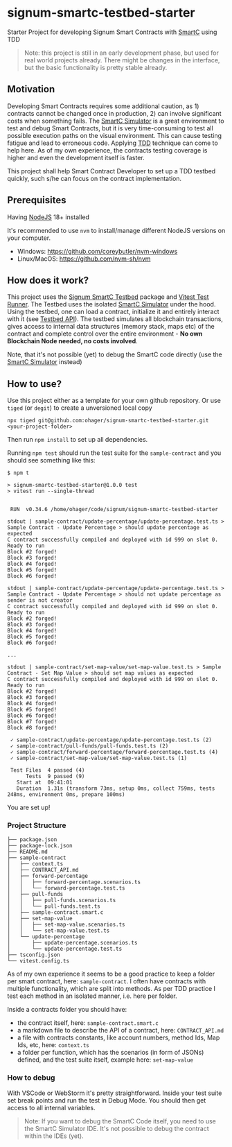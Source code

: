 # signum-smartc-testbed-starter

Starter Project for developing Signum Smart Contracts with [SmartC](https://github.com/deleterium/SmartC) using TDD

> Note: this project is still in an early development phase, but used for real world projects already. There might be changes in the interface, but the basic functionality is pretty stable already.

## Motivation

Developing Smart Contracts requires some additional caution, as 1) contracts cannot be changed once in production, 2) can involve significant costs when something fails.
The [SmartC Simulator](https://deleterium.info/sc-simulator/) is a great environment to test and debug Smart Contracts, but it is very time-consuming to test all possible execution paths on the visual environment.
This can cause testing fatigue and lead to erroneous code. Applying [TDD](https://en.wikipedia.org/wiki/Test-driven_development) technique can come to help here. 
As of my own experience, the contracts testing coverage is higher and even the development itself is faster. 

This project shall help Smart Contract Developer to set up a TDD testbed quickly, such s/he can focus on the contract implementation.

## Prerequisites

Having [NodeJS](https://nodejs.org/en/download) 18+ installed

It's recommended to use `nvm` to install/manage different NodeJS versions on your computer.

- Windows: https://github.com/coreybutler/nvm-windows
- Linux/MacOS: https://github.com/nvm-sh/nvm


## How does it work?

This project uses the [Signum SmartC Testbed](https://github.com/ohager/signum-smartc-testbed) package and [Vitest Test Runner](https://vitest.dev/).
The Testbed uses the isolated [SmartC Simulator](https://www.npmjs.com/package/smartc-signum-simulator) under the hood. 
Using the testbed, one can load a contract, initialize it and entirely interact with it (see [Testbed API](https://ohager.github.io/signum-smartc-testbed/index.html)).
The testbed simulates all blockchain transactions, gives access to internal data structures (memory stack, maps etc) of the contract and complete control over 
the entire environment - __No own Blockchain Node needed, no costs involved__.   

Note, that it's not possible (yet) to debug the SmartC code directly (use the [SmartC Simulator](https://deleterium.info/sc-simulator/) instead)   

## How to use?

Use this project either as a template for your own github repository. Or use `tiged` (or `degit`) to create a unversioned local copy

`npx tiged git@github.com:ohager/signum-smartc-testbed-starter.git <your-project-folder>`

Then run `npm install` to set up all dependencies.

Running `npm test` should run the test suite for the `sample-contract` and you should see something like this:

```
$ npm t

> signum-smartc-testbed-starter@1.0.0 test
> vitest run --single-thread


 RUN  v0.34.6 /home/ohager/code/signum/signum-smartc-testbed-starter

stdout | sample-contract/update-percentage/update-percentage.test.ts > Sample Contract - Update Percentage > should update percentage as expected
C contract successfully compiled and deployed with id 999 on slot 0. Ready to run
Block #2 forged!
Block #3 forged!
Block #4 forged!
Block #5 forged!
Block #6 forged!

stdout | sample-contract/update-percentage/update-percentage.test.ts > Sample Contract - Update Percentage > should not update percentage as sender is not creator
C contract successfully compiled and deployed with id 999 on slot 0. Ready to run
Block #2 forged!
Block #3 forged!
Block #4 forged!
Block #5 forged!
Block #6 forged!

...

stdout | sample-contract/set-map-value/set-map-value.test.ts > Sample Contract - Set Map Value > should set map values as expected
C contract successfully compiled and deployed with id 999 on slot 0. Ready to run
Block #2 forged!
Block #3 forged!
Block #4 forged!
Block #5 forged!
Block #6 forged!
Block #7 forged!
Block #8 forged!

 ✓ sample-contract/update-percentage/update-percentage.test.ts (2)
 ✓ sample-contract/pull-funds/pull-funds.test.ts (2)
 ✓ sample-contract/forward-percentage/forward-percentage.test.ts (4)
 ✓ sample-contract/set-map-value/set-map-value.test.ts (1)

 Test Files  4 passed (4)
      Tests  9 passed (9)
   Start at  09:41:01
   Duration  1.31s (transform 73ms, setup 0ms, collect 759ms, tests 248ms, environment 0ms, prepare 100ms)
```

You are set up!

### Project Structure

```
├── package.json
├── package-lock.json
├── README.md
├── sample-contract
│   ├── context.ts
│   ├── CONTRACT_API.md
│   ├── forward-percentage
│   │   ├── forward-percentage.scenarios.ts
│   │   └── forward-percentage.test.ts
│   ├── pull-funds
│   │   ├── pull-funds.scenarios.ts
│   │   └── pull-funds.test.ts
│   ├── sample-contract.smart.c
│   ├── set-map-value
│   │   ├── set-map-value.scenarios.ts
│   │   └── set-map-value.test.ts
│   └── update-percentage
│       ├── update-percentage.scenarios.ts
│       └── update-percentage.test.ts
├── tsconfig.json
└── vitest.config.ts
```

As of my own experience it seems to be a good practice to keep a folder per smart contract, here: `sample-contract`.
I often have contracts with multiple functionality, which are split into methods. As per TDD practice I test each method 
in an isolated manner, i.e. here per folder.

Inside a contracts folder you should have:

- the contract itself, here: `sample-contract.smart.c`
- a markdown file to describe the API of a contract, here: `CONTRACT_API.md` 
- a file with contracts constants, like account numbers, method Ids, Map Ids, etc, here: `context.ts`
- a folder per function, which has the scenarios (in form of JSONs) defined, and the test suite itself, example here: `set-map-value`


### How to debug

With VSCode or WebStorm it's pretty straightforward. Inside your test suite set break points and run the test in Debug Mode. You should then get access
to all internal variables.

> Note: If you want to debug the SmartC Code itself, you need to use the SmartC Simulator IDE. It's not possible to debug the contract within the IDEs (yet).


